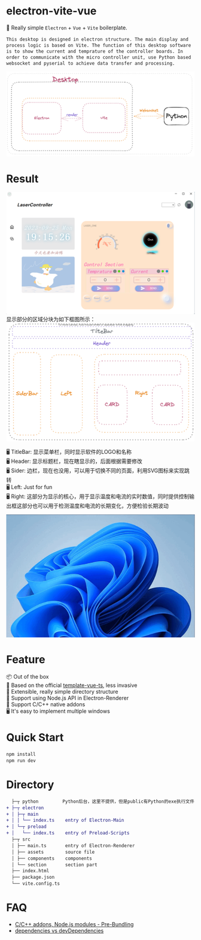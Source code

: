 # electron-vite-vue

🥳 Really simple `Electron` + `Vue` + `Vite` boilerplate.

```
This desktop is designed in electron structure. The main display and process logic is based on Vite. The function of this desktop software is to show the current and temprature of the controller boards. In order to communicate with the micro controller unit, use Python based websocket and pyserial to achieve data transfer and processing.
```
![软件设计的设计基本结构](img/image.png)

# Result

![软件的主页面的显示展示](img/mainpage.png)
显示部分的区域分块为如下框图所示：
![软件显示区域分布](img/sectionshow.png)

🖥 TitleBar: 显示菜单栏，同时显示软件的LOGO和名称  
🖥 Header: 显示标题栏，现在瞎显示的，后面根据需要修改  
🖥 Sider: 边栏，现在也没用，可以用于切换不同的页面，利用SVG图标来实现跳转  
🖥 Left: Just for fun  
🖥 Right: 这部分为显示的核心，用于显示温度和电流的实时数值，同时提供控制输出框这部分也可以用于检测温度和电流的长期变化，方便检验长期波动

 ![Show](img//showtime.gif)

# Feature
📦 Out of the box  
🎯 Based on the official [template-vue-ts](https://github.com/vitejs/vite/tree/main/packages/create-vite/template-vue-ts), less invasive  
🌱 Extensible, really simple directory structure  
💪 Support using Node.js API in Electron-Renderer  
🔩 Support C/C++ native addons  
🖥 It's easy to implement multiple windows  

# Quick Start

```sh
npm install
npm run dev
```


# Directory

```diff
  ├─┬ python         Python后台，这里不提供，但是public有Python的exe执行文件
+ ├─┬ electron
+ │ ├─┬ main
+ │ │ └── index.ts    entry of Electron-Main
+ │ └─┬ preload
+ │   └── index.ts    entry of Preload-Scripts
  ├─┬ src
  │ ├── main.ts       entry of Electron-Renderer
  │ ├── assets        source file
  │ ├── components    components
  │ └── section       section part 
  ├── index.html
  ├── package.json
  └── vite.config.ts
```

# FAQ

- [C/C++ addons, Node.js modules - Pre-Bundling](https://github.com/electron-vite/vite-plugin-electron-renderer#dependency-pre-bundling)
- [dependencies vs devDependencies](https://github.com/electron-vite/vite-plugin-electron-renderer#dependencies-vs-devdependencies)
